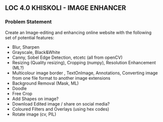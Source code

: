 ## LOC 4.0 KHISKOLI - IMAGE ENHANCER

### Problem Statement

Create an Image-editing and enhancing online website with the following set of potential features:
- Blur, Sharpen
- Grayscale, Black&White
- Canny, Sobel Edge Detection, etcetc (all from openCV)
- Resizing (Quality resizing), Cropping (numpy), Resolution Enhancement (ML?)
- Multicolour image border , TextOnImage, Annotations, Converting image from one file format to another image extensions
- Background Removal (Mask, ML) 
- Doodle
- Free Crop
- Add Shapes on image?
- Download Edited image / share on social media?
- Coloured Filters and Overlays (using hex codes)
- Rotate image (cv, PIL)

